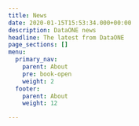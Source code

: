 ```yaml
---
title: News
date: 2020-01-15T15:53:34.000+00:00
description: DataONE news
headline: The latest from DataONE
page_sections: []
menu:
  primary_nav:
    parent: About
    pre: book-open
    weight: 2
  footer:
    parent: About
    weight: 12

---
```

